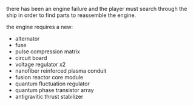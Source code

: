 there has been an engine failure and the player must search through the ship
in order to find parts to reassemble the engine.

the engine requires a new:
- alternator
- fuse
- pulse compression matrix
- circuit board
- voltage regulator x2
- nanofiber reinforced plasma conduit
- fusion reactor core module
- quantum fluctuation regulator
- quantum phase transistor array
- antigravitic thrust stabilizer
